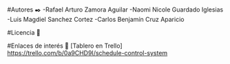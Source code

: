 #Autores ✒️
-Rafael Arturo Zamora Aguilar
-Naomi Nicole Guardado Iglesias
-Luis Magdiel Sanchez Cortez
-Carlos Benjamín Cruz Aparicio

#Licencia 📄



#Enlaces de interés 👀
[Tablero en Trello]  https://trello.com/b/0a9CHD9I/schedule-control-system
